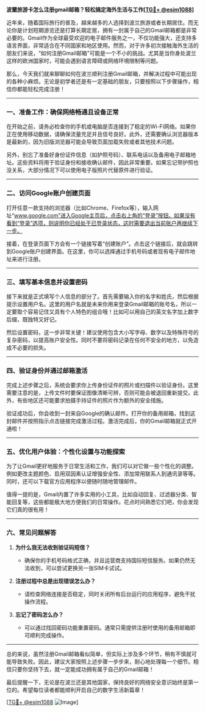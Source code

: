 **波蘭旅游卡怎么注册gmail邮箱？轻松搞定海外生活与工作[[TG💪+ @esim1088](https://t.me/s/esim1088)]**

近年来，随着国际旅行的普及，越来越多的人选择到波兰旅游或者长期居住。而无论你是计划短期游览还是打算长期定居，拥有一封属于自己的Gmail邮箱都是非常必要的。Gmail作为全球最受欢迎的电子邮件服务之一，不仅功能强大，还支持多语言界面，非常适合在不同国家和地区使用。然而，对于许多初次接触海外生活的朋友们来说，“如何注册Gmail邮箱”可能是一个不小的挑战。尤其是当你身处波兰这样的欧洲国家时，可能会遇到语言障碍或网络环境限制等问题。

那么，今天我们就来聊聊如何在波兰顺利注册Gmail邮箱，并解决过程中可能出现的各种小麻烦。无论是初学者还是有一定基础的朋友，只要按照以下步骤操作，相信你都能轻松完成注册！

---

### 一、准备工作：确保网络畅通且设备正常

在开始之前，请务必检查你的手机或电脑是否连接到了稳定的Wi-Fi网络。如果你正在使用移动数据，请确保流量充足并且信号良好。此外，还需要确认浏览器版本是最新的，因为旧版浏览器可能会导致页面加载失败或者其他技术问题。

另外，别忘了准备好身份证件信息（如护照号码）、联系电话以及备用电子邮箱地址。这些资料将用于验证身份和接收确认邮件，因此非常重要。如果忘记带护照也没关系，大部分情况下可以使用电子版照片代替原件进行验证。

---

### 二、访问Google账户创建页面

打开任意一款支持的浏览器（比如Chrome、Firefox等），输入网址“www.google.com”进入Google主页后，点击右上角的“登录”按钮。如果没有看到“登录”选项，则说明你已经处于已登录状态，这时需要退出当前账户再继续下一步。

接着，在登录页面下方会有一个链接写着“创建账户”。点击这个链接后，就会跳转到Google账户创建界面。在这里，你可以选择通过手机号码或者现有电子邮件地址来进行注册。

---

### 三、填写基本信息并设置密码

接下来就是正式填写个人信息的部分了。首先需要输入你的名字和姓氏，然后根据提示设置用户名。这里的用户名就是未来你用来登录Gmail邮箱的账号名，所以一定要取个容易记住又具有个人特色的组合哦！比如可以用自己的英文名字加上数字后缀，既独特又好记。

然后设置密码，这一步非常关键！建议使用包含大小写字母、数字以及特殊符号的复杂密码，以提高账户安全性。同时不要将密码记录在任何不安全的地方，以免造成不必要的损失。

---

### 四、验证身份并通过邮箱激活

完成上述步骤之后，系统会要求你上传身份证件的照片或扫描件以验证身份。这里需要注意的是，上传文件时要保证图像清晰可辨，否则可能会被退回重新提交。此外，有些地区还可能要求拍摄手持证件的照片作为额外的安全措施。

验证成功后，你会收到一封来自Google的确认邮件。打开你的备用邮箱，找到这封邮件并按照指示点击链接完成激活过程。激活完成后，你的Gmail邮箱就正式开通啦！

---

### 五、优化用户体验：个性化设置与功能探索

为了让Gmail更好地服务于日常生活和工作，我们可以对它做一些个性化的调整。例如更改主题颜色、启用双因素认证增强安全性、添加常用联系人到通讯录等等。同时，还可以下载官方应用程序以便随时随地管理邮件。

值得一提的是，Gmail内置了许多实用的小工具，比如自动回复、过滤器分类、智能回复等，这些都能极大地方便我们的日常操作。花点时间熟悉它们吧，你会发现它们真的很有用！

---

### 六、常见问题解答

1. **为什么我无法收到验证码短信？**
   - 确保你的手机号码格式正确，并且运营商支持国际短信服务。如果仍然无法收到，可以尝试更换另一张SIM卡试试。

2. **注册过程中总是出现错误怎么办？**
   - 请检查网络连接是否稳定，同时关闭所有后台运行的应用程序，避免干扰操作流程。

3. **忘记了密码怎么办？**
   - 可以通过找回密码功能重置密码。通常只需提供注册时使用的备用邮箱即可顺利完成操作。

---

总的来说，虽然注册Gmail邮箱看似简单，但实际上涉及多个环节，稍有不慎就可能导致失败。因此，建议大家按照上述步骤一步步来，耐心地处理每一个细节。相信只要你坚持下去，就一定能成功拥有属于自己的Gmail邮箱！

最后提醒一下，无论是在波兰还是其他国家，保持良好的网络安全意识始终是第一位的。希望每位读者都能顺利开启自己的数字生活新篇章！

[[TG💪+ @esim1088](https://t.me/s/esim1088) ![Image](https://i.postimg.cc/4NQfJmqS/Snipaste-2025-05-13-00-14-12.png)]